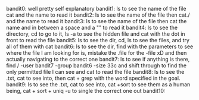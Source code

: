 bandit0: well pretty self explanatory
bandit1: ls to see the name of the file cat and the name to read it
bandit2: ls to see the name of the file then cat./ and the name to read it
bandit3: ls to see the name of the file then cat the name and in between a space and a "\" to read it
bandit4: ls to see the directory, cd to go to it, ls -a to see the hidden file and cat with the dot in front to read the file
bandit5: ls to see the dir, cd, ls to see the files, and try all of them with cat
bandit6: ls to see the dir, find with the parameters to see where the file I am looking for is, mistake the .file for the -file xD and then actually navigating to the correct one
bandit7: ls to see if anything is there, find / -user bandit7 -group bandit6 -size 33c and shift through to find the only permitted file I can see and cat to read the file
bandit8: ls to see the .txt, cat to see into, then cat + grep with the word specified in the goal.
bandit9: ls to see the .txt, cat to see into, cat +sort to see them as a human being, cat + sort + uniq -u to single the correct one out
bandit10:
